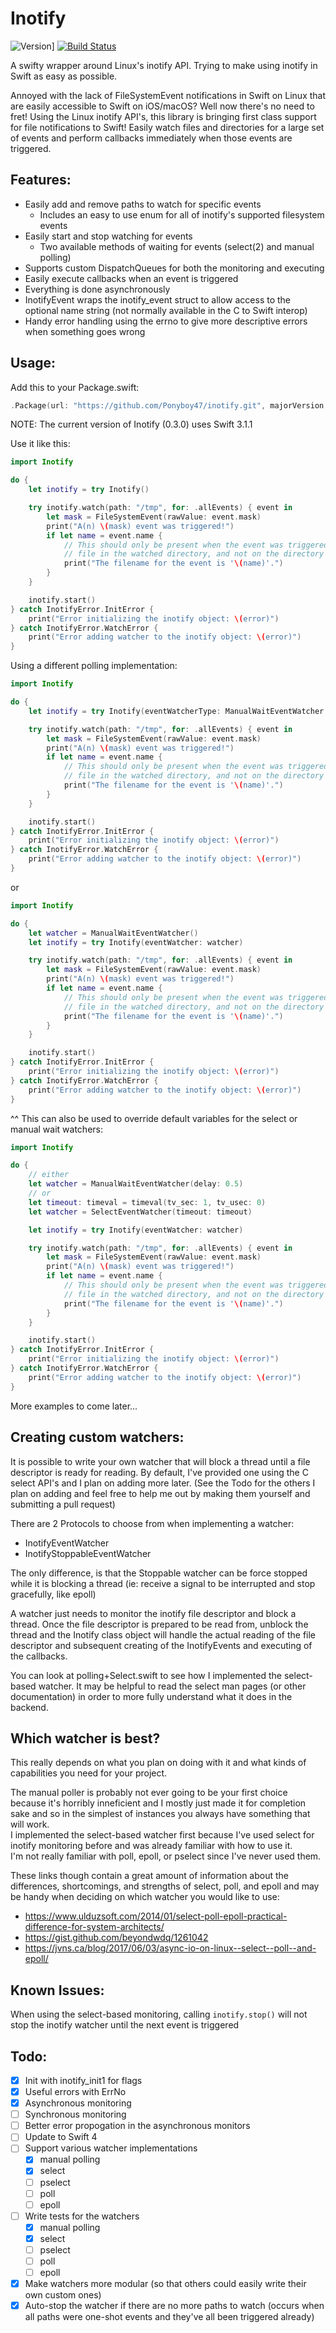 # Inotify
![Version](https://img.shields.io/badge/inotify-v0.3.0-blue.svg)] [![Build Status](https://travis-ci.org/Ponyboy47/inotify.svg?branch=master)](https://travis-ci.org/Ponyboy47/inotify)

A swifty wrapper around Linux's inotify API. Trying to make using inotify in Swift as easy as possible.

Annoyed with the lack of FileSystemEvent notifications in Swift on Linux that are easily accessible to Swift on iOS/macOS? Well now there's no need to fret! Using the Linux inotify API's, this library is bringing first class support for file notifications to Swift! Easily watch files and directories for a large set of events and perform callbacks immediately when those events are triggered.

## Features:
- Easily add and remove paths to watch for specific events
    - Includes an easy to use enum for all of inotify's supported filesystem events
- Easily start and stop watching for events
    - Two available methods of waiting for events (select(2) and manual polling)
- Supports custom DispatchQueues for both the monitoring and executing
- Easily execute callbacks when an event is triggered
- Everything is done asynchronously
- InotifyEvent wraps the inotify_event struct to allow access to the optional name string (not normally available in the C to Swift interop)
- Handy error handling using the errno to give more descriptive errors when something goes wrong

## Usage:
Add this to your Package.swift:
```swift
.Package(url: "https://github.com/Ponyboy47/inotify.git", majorVersion: 0, minor: 3)
```

NOTE: The current version of Inotify (0.3.0) uses Swift 3.1.1

Use it like this:
```swift
import Inotify

do {
    let inotify = try Inotify()

    try inotify.watch(path: "/tmp", for: .allEvents) { event in
        let mask = FileSystemEvent(rawValue: event.mask)
        print("A(n) \(mask) event was triggered!")
        if let name = event.name {
            // This should only be present when the event was triggered on a
            // file in the watched directory, and not on the directory itself.
            print("The filename for the event is '\(name)'.")
        }
    }

    inotify.start()
} catch InotifyError.InitError {
    print("Error initializing the inotify object: \(error)")
} catch InotifyError.WatchError {
    print("Error adding watcher to the inotify object: \(error)")
}
```

Using a different polling implementation:
```swift
import Inotify

do {
    let inotify = try Inotify(eventWatcherType: ManualWaitEventWatcher.self)

    try inotify.watch(path: "/tmp", for: .allEvents) { event in
        let mask = FileSystemEvent(rawValue: event.mask)
        print("A(n) \(mask) event was triggered!")
        if let name = event.name {
            // This should only be present when the event was triggered on a
            // file in the watched directory, and not on the directory itself.
            print("The filename for the event is '\(name)'.")
        }
    }

    inotify.start()
} catch InotifyError.InitError {
    print("Error initializing the inotify object: \(error)")
} catch InotifyError.WatchError {
    print("Error adding watcher to the inotify object: \(error)")
}
```

or

```swift
import Inotify

do {
    let watcher = ManualWaitEventWatcher()
    let inotify = try Inotify(eventWatcher: watcher)

    try inotify.watch(path: "/tmp", for: .allEvents) { event in
        let mask = FileSystemEvent(rawValue: event.mask)
        print("A(n) \(mask) event was triggered!")
        if let name = event.name {
            // This should only be present when the event was triggered on a
            // file in the watched directory, and not on the directory itself.
            print("The filename for the event is '\(name)'.")
        }
    }

    inotify.start()
} catch InotifyError.InitError {
    print("Error initializing the inotify object: \(error)")
} catch InotifyError.WatchError {
    print("Error adding watcher to the inotify object: \(error)")
}
```
^^ This can also be used to override default variables for the select or manual wait watchers:
```swift
import Inotify

do {
    // either
    let watcher = ManualWaitEventWatcher(delay: 0.5)
    // or
    let timeout: timeval = timeval(tv_sec: 1, tv_usec: 0)
    let watcher = SelectEventWatcher(timeout: timeout)

    let inotify = try Inotify(eventWatcher: watcher)

    try inotify.watch(path: "/tmp", for: .allEvents) { event in
        let mask = FileSystemEvent(rawValue: event.mask)
        print("A(n) \(mask) event was triggered!")
        if let name = event.name {
            // This should only be present when the event was triggered on a
            // file in the watched directory, and not on the directory itself.
            print("The filename for the event is '\(name)'.")
        }
    }

    inotify.start()
} catch InotifyError.InitError {
    print("Error initializing the inotify object: \(error)")
} catch InotifyError.WatchError {
    print("Error adding watcher to the inotify object: \(error)")
}
```

More examples to come later...

## Creating custom watchers:
It is possible to write your own watcher that will block a thread until a file descriptor is ready for reading. By default, I've provided one using the C select API's and I plan on adding more later. (See the Todo for the others I plan on adding and feel free to help me out by making them yourself and submitting a pull request)

There are 2 Protocols to choose from when implementing a watcher:
- InotifyEventWatcher
- InotifyStoppableEventWatcher

The only difference, is that the Stoppable watcher can be force stopped while it is blocking a thread (ie: receive a signal to be interrupted and stop gracefully, like epoll)

A watcher just needs to monitor the inotify file descriptor and block a thread. Once the file descriptor is prepared to be read from, unblock the thread and the Inotify class object will handle the actual reading of the file descriptor and subsequent creating of the InotifyEvents and executing of the callbacks.

You can look at polling+Select.swift to see how I implemented the select-based watcher. It may be helpful to read the select man pages (or other documentation) in order to more fully understand what it does in the backend.

## Which watcher is best?

This really depends on what you plan on doing with it and what kinds of capabilities you need for your project.

The manual poller is probably not ever going to be your first choice because it's horribly inneficient and I mostly just made it for completion sake and so in the simplest of instances you always have something that will work.<br>
I implemented the select-based watcher first because I've used select for inotify monitoring before and was already familiar with how to use it.<br>
I'm not really familiar with poll, epoll, or pselect since I've never used them. 

These links though contain a great amount of information about the differences, shortcomings, and strengths of select, poll, and epoll and may be handy when deciding on which watcher you would like to use:
- https://www.ulduzsoft.com/2014/01/select-poll-epoll-practical-difference-for-system-architects/
- https://gist.github.com/beyondwdq/1261042
- https://jvns.ca/blog/2017/06/03/async-io-on-linux--select--poll--and-epoll/

## Known Issues:
When using the select-based monitoring, calling `inotify.stop()` will not stop the inotify watcher until the next event is triggered

## Todo:
- [x] Init with inotify_init1 for flags
- [x] Useful errors with ErrNo
- [x] Asynchronous monitoring
- [ ] Synchronous monitoring
- [ ] Better error propogation in the asynchronous monitors
- [ ] Update to Swift 4
- [ ] Support various watcher implementations
  - [x] manual polling
  - [x] select
  - [ ] pselect
  - [ ] poll
  - [ ] epoll
- [ ] Write tests for the watchers
  - [x] manual polling
  - [x] select
  - [ ] pselect
  - [ ] poll
  - [ ] epoll
- [x] Make watchers more modular (so that others could easily write their own custom ones)
- [x] Auto-stop the watcher if there are no more paths to watch (occurs when all paths were one-shot events and they've all been triggered already)
